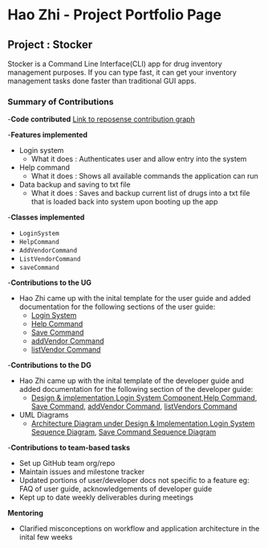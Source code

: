 # Hao Zhi - Project Portfolio Page

## Project : Stocker
Stocker is a Command Line Interface(CLI) app for drug inventory management purposes.
If you can type fast, it can get your inventory management tasks done faster than traditional
GUI apps.

### Summary of Contributions

-**Code contributed** [Link to reposense contribution graph](https://nus-cs2113-ay2324s1.github.io/tp-dashboard/?search=&sort=groupTitle&sortWithin=title&timeframe=commit&mergegroup=&groupSelect=groupByRepos&breakdown=true&checkedFileTypes=docs~functional-code~test-code&since=2023-09-22&tabOpen=true&tabType=authorship&tabAuthor=TeoHaoZhi&tabRepo=AY2324S1-CS2113-T17-3%2Ftp%5Bmaster%5D&authorshipIsMergeGroup=false&authorshipFileTypes=docs~functional-code~test-code&authorshipIsBinaryFileTypeChecked=false&authorshipIsIgnoredFilesChecked=false)

-**Features implemented**
* Login system
  * What it does : Authenticates user and allow entry into the system
* Help command
  * What it does : Shows all available commands the application can run 
* Data backup and saving to txt file
  * What it does : Saves and backup current list of drugs into a txt file that is loaded back into system upon booting
  up the app

-**Classes implemented**
* `LoginSystem` 
* `HelpCommand`
* `AddVendorCommand`
* `ListVendorCommand`
* `saveCommand`

-**Contributions to the UG**
 * Hao Zhi came up with the  inital template for the user guide and added documentation for the following sections of 
   the user guide:
   * [Login System](https://ay2324s1-cs2113-t17-3.github.io/tp/UserGuide.html#login-system--create-new-user-or-login-existing-user)
   * [Help Command](https://ay2324s1-cs2113-t17-3.github.io/tp/UserGuide.html#help---list-currently-available-commands-in-current-version-their-uses-and-how-to-format-them-in-the-command-line)
   * [Save Command](https://ay2324s1-cs2113-t17-3.github.io/tp/UserGuide.html#save---save-existing-drugs-onto-hard-drive-of-computer)
   * [addVendor Command](https://ay2324s1-cs2113-t17-3.github.io/tp/UserGuide.html#addvendor---adds-a-vendor-into-list-of-vendors-being-tracked-by-system)
   * [listVendor Command](https://ay2324s1-cs2113-t17-3.github.io/tp/UserGuide.html#listvendors---list-all-vendors-currently-being-tracked-by-the-system)


-**Contributions to the DG**
 * Hao Zhi came up with the inital template of the developer guide and added documentation for the following section of 
   the developer guide:
   * [Design & implementation](https://ay2324s1-cs2113-t17-3.github.io/tp/DeveloperGuide.html#design--implementation),[Login System Component](https://ay2324s1-cs2113-t17-3.github.io/tp/DeveloperGuide.html#login-system-component),[Help Command](https://ay2324s1-cs2113-t17-3.github.io/tp/DeveloperGuide.html#4-help-command), [Save Command](https://ay2324s1-cs2113-t17-3.github.io/tp/DeveloperGuide.html#5-save-command), [addVendor Command](https://ay2324s1-cs2113-t17-3.github.io/tp/DeveloperGuide.html#6-addvendor-command),
     [listVendors Command](https://ay2324s1-cs2113-t17-3.github.io/tp/DeveloperGuide.html#7-listvendors-command)
 * UML Diagrams
   * [Architecture Diagram under Design & Implementation](https://ay2324s1-cs2113-t17-3.github.io/tp/UML%20Diagrams/Architecture_Diagram.png),[Login System Sequence Diagram](https://ay2324s1-cs2113-t17-3.github.io/tp/UML%20Diagrams/StockerToLoginSystem.png),
     [Save Command Sequence Diagram]()  

-**Contributions to team-based tasks**
 * Set up GitHub team org/repo
 * Maintain issues and milestone tracker
 * Updated portions of user/developer docs not specific to a feature eg: FAQ of user guide, acknowledgements of 
   developer guide
 * Kept up to date weekly deliverables during meetings

**Mentoring**
 * Clarified misconceptions on workflow and application architecture in the inital few weeks 


